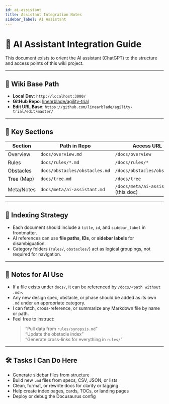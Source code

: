 ```yaml
---
id: ai-assistant
title: Assistant Integration Notes
sidebar_label: AI Assistant
---
```


# 🤖 AI Assistant Integration Guide

This document exists to orient the AI assistant (ChatGPT) to the structure and access points of this wiki project.

---

## 🔗 Wiki Base Path

- **Local Dev**: `http://localhost:3000/`
- **GitHub Repo**: [linearblade/agility-trial](https://github.com/linearblade/agility-trial)
- **Edit URL Base**: `https://github.com/linearblade/agility-trial/edit/master/`

---

## 📂 Key Sections

| Section       | Path in Repo                | Access URL |
|---------------|-----------------------------|------------|
| Overview      | `docs/overview.md`          | `/docs/overview` |
| Rules         | `docs/rules/*.md`           | `/docs/rules/*` |
| Obstacles     | `docs/obstacles/obstacles.md` | `/docs/obstacles/obstacles` |
| Tree (Map)    | `docs/tree.md`              | `/docs/tree` |
| Meta/Notes    | `docs/meta/ai-assistant.md` | `/docs/meta/ai-assistant` (this doc) |

---

## 🧠 Indexing Strategy

- Each document should include a `title`, `id`, and `sidebar_label` in frontmatter.
- AI references can use **file paths**, **IDs**, or **sidebar labels** for disambiguation.
- Category folders (`rules/`, `obstacles/`) act as logical groupings, not required for navigation.

---

## 📌 Notes for AI Use

- If a file exists under `docs/`, it can be referenced by `/docs/<path without .md>`.
- Any new design spec, obstacle, or phase should be added as its own `.md` under an appropriate category.
- I can fetch, cross-reference, or summarize any Markdown file by name or path.
- Feel free to instruct:  
  > “Pull data from `rules/synopsis.md`”  
  > “Update the obstacle index”  
  > “Generate cross-links for everything in `rules/`”

---

## 🛠️ Tasks I Can Do Here

- Generate sidebar files from structure
- Build new `.md` files from specs, CSV, JSON, or lists
- Clean, format, or rewrite docs for clarity or tagging
- Help create index pages, cards, TOCs, or landing pages
- Deploy or debug the Docusaurus config
